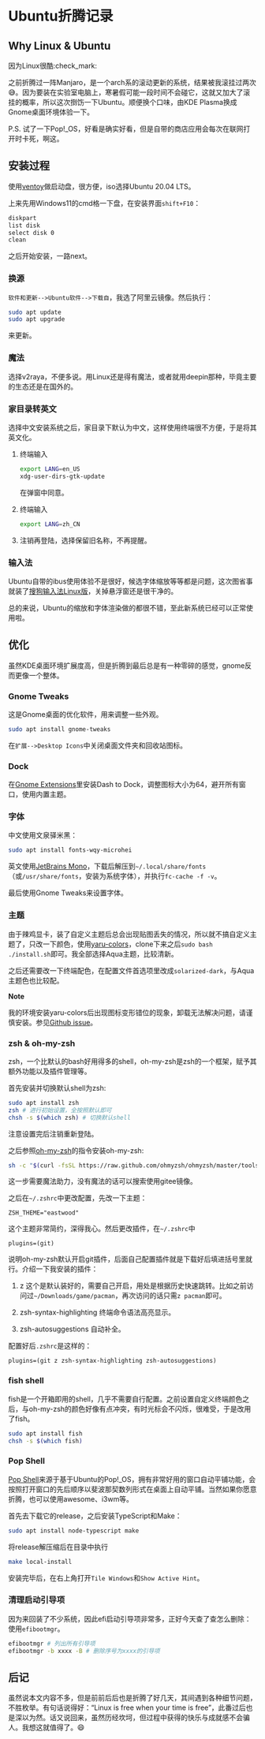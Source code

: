 # Ubuntu折腾记录


## Why Linux & Ubuntu

因为Linux很酷:check_mark:

之前折腾过一阵Manjaro，是一个arch系的滚动更新的系统，结果被我滚挂过两次:sweat_smile:。因为要装在实验室电脑上，寒暑假可能一段时间不会碰它，这就又加大了滚挂的概率，所以这次捯饬一下Ubuntu。顺便换个口味，由KDE Plasma换成Gnome桌面环境体验一下。

P.S. 试了一下Pop!_OS，好看是确实好看，但是自带的商店应用会每次在联网打开时卡死，啊这。

## 安装过程

使用[ventoy](https://www.ventoy.net/cn/index.html)做启动盘，很方便，iso选择Ubuntu 20.04 LTS。

上来先用Windows11的cmd格一下盘，在安装界面`shift+F10`：

```cmd
diskpart
list disk
select disk 0
clean
```

之后开始安装，一路next。

### 换源

`软件和更新-->Ubuntu软件-->下载自`，我选了阿里云镜像。然后执行：
```bash
sudo apt update
sudo apt upgrade
```
来更新。

### 魔法

选择v2raya，不便多说。用Linux还是得有魔法，或者就用deepin那种，毕竟主要的生态还是在国外的。

### 家目录转英文

选择中文安装系统之后，家目录下默认为中文，这样使用终端很不方便，于是将其英文化。

1. 终端输入
   ```bash
   export LANG=en_US
   xdg-user-dirs-gtk-update
   ```
   在弹窗中同意。

2. 终端输入
   ```bash
   export LANG=zh_CN
   ```

3. 注销再登陆，选择保留旧名称，不再提醒。

### 输入法

Ubuntu自带的ibus使用体验不是很好，候选字体缩放等等都是问题，这次图省事就装了[搜狗输入法Linux版](https://pinyin.sogou.com/linux/help.php)，关掉悬浮窗还是很干净的。

总的来说，Ubuntu的缩放和字体渲染做的都很不错，至此新系统已经可以正常使用啦。

## 优化

虽然KDE桌面环境扩展度高，但是折腾到最后总是有一种零碎的感觉，gnome反而更像一个整体。

### Gnome Tweaks

这是Gnome桌面的优化软件，用来调整一些外观。
```bash
sudo apt install gnome-tweaks
```
在`扩展-->Desktop Icons`中关闭桌面文件夹和回收站图标。

### Dock

在[Gnome Extensions](https://extensions.gnome.org)里安装Dash to Dock，调整图标大小为64，避开所有窗口，使用内置主题。

### 字体

中文使用文泉驿米黑：
```bash
sudo apt install fonts-wqy-microhei
```

英文使用[JetBrains Mono](https://www.jetbrains.com/lp/mono/)，下载后解压到`~/.local/share/fonts`（或`/usr/share/fonts`，安装为系统字体），并执行`fc-cache -f -v`。

最后使用Gnome Tweaks来设置字体。

### 主题

由于辣鸡显卡，装了自定义主题后总会出现贴图丢失的情况，所以就不搞自定义主题了，只改一下颜色，使用[yaru-colors](https://github.com/Jannomag/Yaru-Colors)，clone下来之后`sudo bash ./install.sh`即可。我全部选择Aqua主题，比较清新。

之后还需要改一下终端配色，在配置文件首选项里改成`solarized-dark`，与Aqua主题色也比较配。

**Note**

我的环境安装yaru-colors后出现图标变形错位的现象，卸载无法解决问题，请谨慎安装。参见[Github issue](https://github.com/Jannomag/Yaru-Colors/issues/111)。

### zsh & oh-my-zsh

zsh，一个比默认的bash好用得多的shell，oh-my-zsh是zsh的一个框架，赋予其额外功能以及插件管理等。

首先安装并切换默认shell为zsh:
```bash
sudo apt install zsh
zsh # 进行初始设置，全按照默认即可
chsh -s $(which zsh) # 切换默认shell
```
注意设置完后注销重新登陆。

之后参照[oh-my-zsh](https://ohmyz.sh)的指令安装oh-my-zsh:
```bash
sh -c "$(curl -fsSL https://raw.github.com/ohmyzsh/ohmyzsh/master/tools/install.sh)"
```
这一步需要魔法助力，没有魔法的话可以搜索使用gitee镜像。

之后在`~/.zshrc`中更改配置，先改一下主题：
```plaintext
ZSH_THEME="eastwood"
```
这个主题非常简约，深得我心。然后更改插件，在`~/.zshrc`中
```
plugins=(git)
```
说明oh-my-zsh默认开启git插件，后面自己配置插件就是下载好后填进括号里就行。介绍一下我安装的插件：

1. z
   这个是默认装好的，需要自己开启，用处是根据历史快速跳转。比如之前访问过`~/Downloads/game/pacman`，再次访问的话只需`z pacman`即可。

2. zsh-syntax-highlighting
   终端命令语法高亮显示。

3. zsh-autosuggestions
   自动补全。

配置好后`.zshrc`是这样的：
```
plugins=(git z zsh-syntax-highlighting zsh-autosuggestions)
```

### fish shell

fish是一个开箱即用的shell，几乎不需要自行配置。之前设置自定义终端颜色之后，与oh-my-zsh的颜色好像有点冲突，有时光标会不闪烁，很难受，于是改用了fish。
```bash
sudo apt install fish
chsh -s $(which fish)
```

### Pop Shell

[Pop Shell](https://github.com/pop-os/shell)来源于基于Ubuntu的Pop!_OS，拥有非常好用的窗口自动平铺功能，会按照打开窗口的先后顺序以斐波那契数列形式在桌面上自动平铺。当然如果你愿意折腾，也可以使用awesome、i3wm等。

首先去下载它的release，之后安装TypeScript和Make：
```bash
sudo apt install node-typescript make
```
将release解压缩后在目录中执行
```bash
make local-install
```

安装完毕后，在右上角打开`Tile Windows`和`Show Active Hint`。

### 清理启动引导项

因为来回装了不少系统，因此efi启动引导项非常多，正好今天查了查怎么删除：使用`efibootmgr`。
```bash
efibootmgr # 列出所有引导项
efibootmgr -b xxxx -B # 删除序号为xxxx的引导项
```

## 后记

虽然说本文内容不多，但是前前后后也是折腾了好几天，其间遇到各种细节问题，不胜枚举。有句话说得好：“Linux is free when your time is free”，此番过后也是深以为然。话又说回来，虽然历经坎坷，但过程中获得的快乐与成就感不会骗人。我想这就值得了。:smile:
